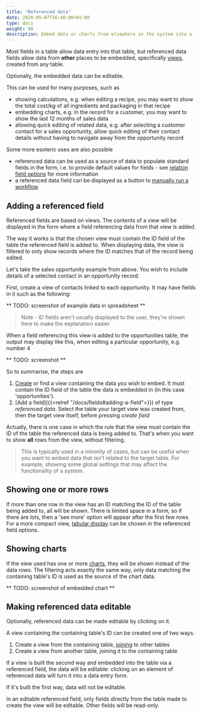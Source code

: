 ```yaml
---
title: "Referenced data"
date: 2020-05-07T16:40:00+01:00
type: docs
weight: 90
description: Embed data or charts from elsewhere in the system into a form
---
```

Most fields in a table allow data entry into that table, but referenced data fields allow data from **other** places to be embedded, specifically [views](https://todo.com), created from any table. 

Optionally, the embedded data can be editable.

This can be used for many purposes, such as
* showing calculations, e.g. when editing a recipe, you may want to show the total cost/kg of all ingredients and packaging in that recipe
* embedding charts, e.g. in the record for a customer, you may want to show the last 12 months of sales data
* allowing quick editing of related data, e.g. after selecting a customer contact for a sales opportunity, allow quick editing of their contact details without having to navigate away from the opportunity record

Some more esoteric uses are also possible
* referenced data can be used as a source of data to populate standard fields in the form, i.e. to provide default values for fields - see [relation field options](https://todo.com) for more information
* a referenced data field can be displayed as a button to [manually run a workflow](https://todo.com)

## Adding a referenced field
Referenced fields are based on views. The contents of a view will be displayed in the form where a field referencing data from that view is added.

The way it works is that the chosen view must contain the ID field of the table the referenced field is added to. When displaying data, the view is filtered to only show records where the ID matches that of the record being edited.

Let's take the sales opportunity example from above. You wish to include details of a selected contact in an opportunity record.

First, create a view of contacts linked to each opportunity. It may have fields in it such as the following:

** TODO: screenshot of example data in spreadsheet **

> Note - ID fields aren't usually displayed to the user, they're shown here to make the explanation easier

When a field referencing this view is added to the opportunities table, the output may display like this, when editing a particular opportunity, e.g. number 4

** TODO: screenshot **

So to summarise, the steps are
1. [Create](https://todo.com) or find a view containing the data you wish to embed. It must contain the ID field of the table the data is embedded in (in this case 'opportunities').
2. [Add a field]({{<relref "/docs/fields#adding-a-field">}}) of type _referenced data_. Select the table your target view was created from, then the target view itself, before pressing _create field_

Actually, there is one case in which the rule that the view must contain the ID of the table the referenced data is being added to. That's when you want to show **all** rows from the view, without filtering.

> This is typically used in a minority of cases, but can be useful when you want to embed data that isn't related to the target table. For example, showing some global settings that may affect the functionality of a system.

## Showing one or more rows
If more than one row in the view has an ID matching the ID of the table being added to, all will be shown. There is limited space in a form, so if there are lots, then a 'see more' option will appear after the first few rows. For a more compact view, [tabular display](https://todo.com) can be chosen in the referenced field options.

## Showing charts
If the view used has one or more [charts](https://todo.com), they will be shown instead of the data rows. The filtering acts exactly the same way, only data matching the containing table's ID is used as the source of the chart data.

** TODO: screenshot of embedded chart **

## Making referenced data editable
Optionally, referenced data can be made editable by clicking on it.

A view containing the containing table's ID can be created one of two ways. 
1. Create a view from the containing table, [joining](https://todo.com) to other tables
2. Create a view from another table, joining it to the containing table

If a view is built the second way and embedded into the table via a referenced field, the data will be editable: clicking on an element of referenced data will turn it into a data entry form.

If it's built the first way, data will not be editable.

In an editable referenced field, only fields directly from the table made to create the view will be editable. Other fields will be read-only.



